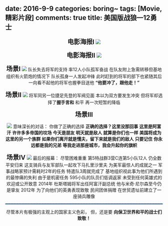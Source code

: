 ﻿date: 2016-9-9
categories: boring~
tags: [Movie,精彩片段]
comments: true
title:  美国版战狼—12勇士
---

<center>

<b><span style="font-size:20px;">电影海报Ⅰ</span></b>
![](http://static.zybuluo.com/EVA001/zpqhuu22t3b0pfwkqqxgiu0d/image_1cc9b249khe5mhg1suhi8b19ud2l.png)

<b><span style="font-size:20px;">电影海报Ⅱ</span></b>
![](http://static.zybuluo.com/EVA001/hve9ir00c2vopfnrsre8z923/image_1cc9b41b4b4ebo21iot11uit32.png)

<b><span style="font-size:20px;">场景Ⅰ</span></b>
![](http://ozmhkse3b.bkt.clouddn.com/movie/gif/1.gif)
队长失去将军的支持
率12人小队孤军奋战
在队友附上急需转移但基地组织有火箭炮的情况下
队长孤身一人发起冲锋
此时赶到的将军的部下也紧随其后
一向看不起他的将军也握拳目送他
**“他要冲了，跟他走！”**



<b><span style="font-size:20px;">场景Ⅱ</span></b>
![](http://ozmhkse3b.bkt.clouddn.com/movie/gif/2.gif)
将军同另一位捷足先登的军阀见面
本以为双方要发生冲突
但将军却选择了**握手言和**
和平
再一次短暂的降临

<b><span style="font-size:20px;">场景Ⅲ</span></b>

![](http://ozmhkse3b.bkt.clouddn.com/movie/gif/3.gif)
意味深长的对话：
你做了正确的选择
**正确的选择？这里没那回事**
**这里是阿富汗**
**许许多多帝国的坟场**
**今天是朋友 明天就是敌人**
**就算是你们也一样**
**美国将成为这里的另一个族群**
**如果你们离开就是懦夫，留下来就是我们的敌人**
**只要记住**
**你永远都是我的兄弟**
**等我走进那座城市，我会升起你的旗帜**

<b><span style="font-size:20px;">场景Ⅳ</span></b>
![](http://ozmhkse3b.bkt.clouddn.com/movie/gif/4.gif)
最后的报幕：
尽管困难重重
第5特战群3营C连第5小队12人
仍全数平安归来
这支骑兵与友军部队一起攻下马扎里沙里夫
为美军最惊人的成就之一
军事战略家预计需耗时2年的任务
特遣队3周就完成了
基地组织视此事为他们所遇到的最惨痛的失利
由于是机密任务
595小队的队员们低调返家
未受到任何英雄式的欢迎或公开致意
2014年
杜斯塔姆将军出任阿富汗副总统
他与米奇·尼尔森至今仍是挚友
2012年
为了向他们的英勇表现致敬
民间团体捐赠
在世贸遗址前建立了一座骑兵雕像

<hr style="height:1px;border:none;border-top:1px dashed #0066CC;" />

尽管本片有极强的主观上的国家主义色彩，
但，还是要
**向保卫世界和平的战士们**
**致敬！**
 
 
 
 
</center>



 


 

 


 